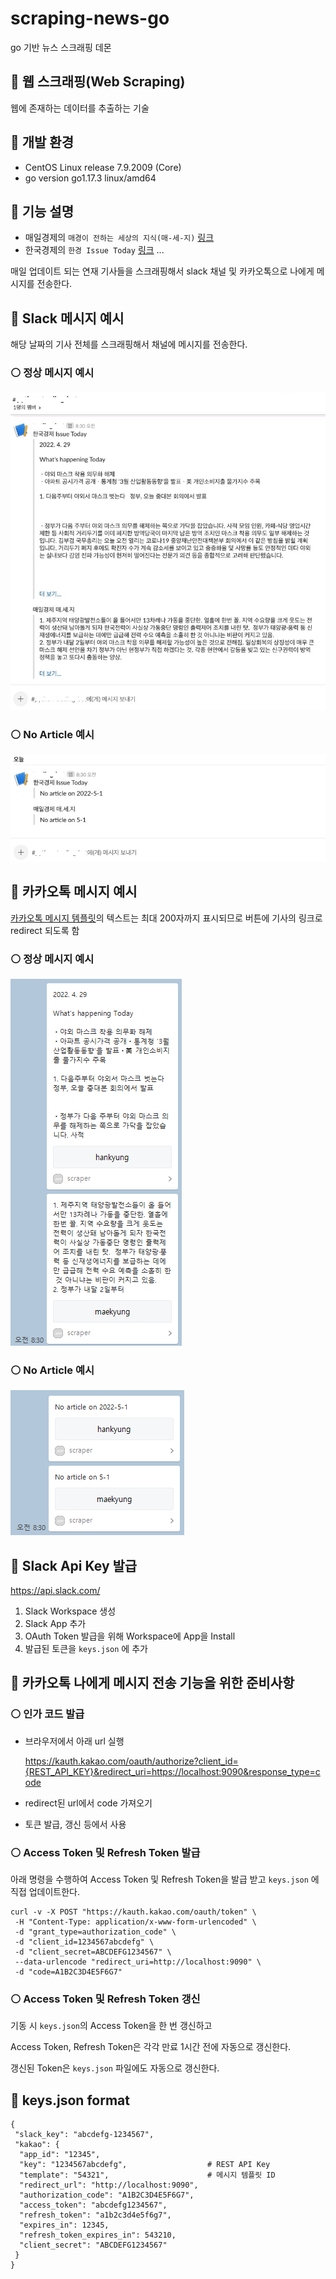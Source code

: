 # scraping-news-go

go 기반 뉴스 스크래핑 데몬

## 🔵 웹 스크래핑(Web Scraping)

웹에 존재하는 데이터를 추출하는 기술

## 🔵 개발 환경

- CentOS Linux release 7.9.2009 (Core)
- go version go1.17.3 linux/amd64

## 🔵 기능 설명

- 매일경제의 `매경이 전하는 세상의 지식(매-세-지)` [링크](https://www.mk.co.kr/premium/series/20007/)
- 한국경제의 `한경 Issue Today` [링크](https://mobile.hankyung.com/apps/newsletter.view?topic=morning&gnb=)
...

매일 업데이트 되는 연재 기사들을 스크래핑해서 slack 채널 및 카카오톡으로 나에게 메시지를 전송한다.

## 🔵 Slack 메시지 예시

해당 날짜의 기사 전체를 스크래핑해서 채널에 메시지를 전송한다.

### ⚪ 정상 메시지 예시

![정상 메시지 예시](./img/slack_example.jpg)

### ⚪ No Article 예시

![No Article 메시지 예시](./img/slack_no_arcitle.jpg)

## 🔵 카카오톡 메시지 예시

[카카오톡 메시지 템플릿](https://developers.kakao.com/docs/latest/ko/message/message-template#text)의 텍스트는 최대 200자까지 표시되므로 버튼에 기사의 링크로 redirect 되도록 함

### ⚪ 정상 메시지 예시

![정상 메시지 예시](./img/kakaotalk_example.png)

### ⚪ No Article 예시

![No Article 메시지 예시](./img/kakaotalk_no_article.png)


## 🔵 Slack Api Key 발급

https://api.slack.com/

1. Slack Workspace 생성
2. Slack App 추가
3. OAuth Token 발급을 위해 Workspace에 App을 Install
4. 발급된 토큰을 `keys.json` 에 추가

## 🔵 카카오톡 나에게 메시지 전송 기능을 위한 준비사항

### ⚪ 인가 코드 발급

- 브라우저에서 아래 url 실행

    https://kauth.kakao.com/oauth/authorize?client_id={REST_API_KEY}&redirect_uri=https://localhost:9090&response_type=code

- redirect된 url에서 code 가져오기

- 토큰 발급, 갱신 등에서 사용

### ⚪ Access Token 및 Refresh Token 발급

아래 명령을 수행하여 Access Token 및 Refresh Token을 발급 받고 `keys.json` 에 직접 업데이트한다.

```
curl -v -X POST "https://kauth.kakao.com/oauth/token" \
 -H "Content-Type: application/x-www-form-urlencoded" \
 -d "grant_type=authorization_code" \
 -d "client_id=1234567abcdefg" \
 -d "client_secret=ABCDEFG1234567" \
 --data-urlencode "redirect_uri=http://localhost:9090" \
 -d "code=A1B2C3D4E5F6G7"
```


### ⚪ Access Token 및 Refresh Token 갱신

기동 시 `keys.json`의 Access Token을 한 번 갱신하고

Access Token, Refresh Token은 각각 만료 1시간 전에 자동으로 갱신한다.

갱신된 Token은 `keys.json` 파일에도 자동으로 갱신한다.


## 🔵 keys.json format

```
{
 "slack_key": "abcdefg-1234567",
 "kakao": {
  "app_id": "12345",
  "key": "1234567abcdefg",                  # REST API Key
  "template": "54321",                      # 메시지 템플릿 ID
  "redirect_url": "http://localhost:9090",
  "authorization_code": "A1B2C3D4E5F6G7",
  "access_token": "abcdefg1234567",
  "refresh_token": "a1b2c3d4e5f6g7",
  "expires_in": 12345,
  "refresh_token_expires_in": 543210,
  "client_secret": "ABCDEFG1234567"
 }
}
```